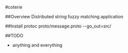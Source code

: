 #coterie

##Overview
Distributed string fuzzy matching application

##Install
protoc proto/message.proto --go_out=src/

##TODO
- anything and everything
